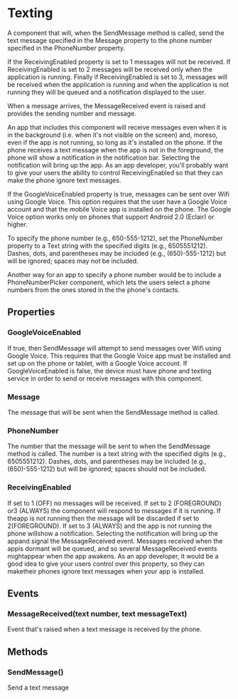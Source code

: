 # Texting

A component that will, when the SendMessage method is called, send the text message specified in the Message property to the phone number specified in the PhoneNumber property.

If the ReceivingEnabled property is set to 1 messages will not be received. If ReceivingEnabled is set to 2 messages will be received only when the application is running. Finally if ReceivingEnabled is set to 3, messages will be received when the application is running and when the application is not running they will be queued and a notification displayed to the user.

When a message arrives, the MessageReceived event is raised and provides the sending number and message.

An app that includes this component will receive messages even when it is in the background \(i.e. when it's not visible on the screen\) and, moreso, even if the app is not running, so long as it's installed on the phone. If the phone receives a text message when the app is not in the foreground, the phone will show a notification in the notification bar. Selecting the notification will bring up the app. As an app developer, you'll probably want to give your users the ability to control ReceivingEnabled so that they can make the phone ignore text messages.

If the GoogleVoiceEnabled property is true, messages can be sent over Wifi using Google Voice. This option requires that the user have a Google Voice account and that the mobile Voice app is installed on the phone. The Google Voice option works only on phones that support Android 2.0 \(Eclair\) or higher.

To specify the phone number \(e.g., 650-555-1212\), set the PhoneNumber property to a Text string with the specified digits \(e.g., 6505551212\). Dashes, dots, and parentheses may be included \(e.g., \(650\)-555-1212\) but will be ignored; spaces may not be included.

Another way for an app to specify a phone number would be to include a PhoneNumberPicker component, which lets the users select a phone numbers from the ones stored in the the phone's contacts.

## Properties

### GoogleVoiceEnabled

If true, then SendMessage will attempt to send messages over Wifi using Google Voice. This requires that the Google Voice app must be installed and set up on the phone or tablet, with a Google Voice account. If GoogleVoiceEnabled is false, the device must have phone and texting service in order to send or receive messages with this component.

### Message

The message that will be sent when the SendMessage method is called.

### PhoneNumber

The number that the message will be sent to when the SendMessage method is called. The number is a text string with the specified digits \(e.g., 6505551212\). Dashes, dots, and parentheses may be included \(e.g., \(650\)-555-1212\) but will be ignored; spaces should not be included.

### ReceivingEnabled

If set to 1 \(OFF\) no messages will be received. If set to 2 \(FOREGROUND\) or3 \(ALWAYS\) the component will respond to messages if it is running. If theapp is not running then the message will be discarded if set to 2\(FOREGROUND\). If set to 3 \(ALWAYS\) and the app is not running the phone willshow a notification. Selecting the notification will bring up the appand signal the MessageReceived event. Messages received when the appis dormant will be queued, and so several MessageReceived events mightappear when the app awakens. As an app developer, it would be a good idea to give your users control over this property, so they can maketheir phones ignore text messages when your app is installed.

## Events

### MessageReceived\(text number, text messageText\)

Event that's raised when a text message is received by the phone.

## Methods

### SendMessage\(\)

Send a text message

